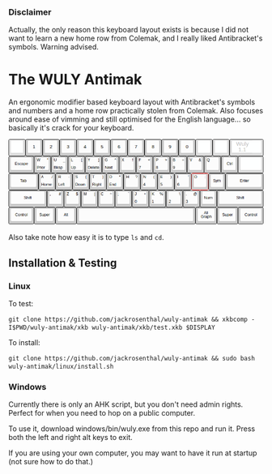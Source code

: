 ### Disclaimer
Actually, the only reason this keyboard layout exists is because I did not want to learn a new home row from Colemak, and I really liked Antibracket's symbols. Warning advised.

# The WULY Antimak

An ergonomic modifier based keyboard layout with Antibracket's symbols and numbers and a home row practically stolen from Colemak. Also focuses around ease of vimming and still optimised for the English language... so basically it's crack for your keyboard.

![Reference image](reference.png)

Also take note how easy it is to type `ls` and `cd`.

## Installation & Testing

### Linux

To test:

    git clone https://github.com/jackrosenthal/wuly-antimak && xkbcomp -I$PWD/wuly-antimak/xkb wuly-antimak/xkb/test.xkb $DISPLAY

To install:

    git clone https://github.com/jackrosenthal/wuly-antimak && sudo bash wuly-antimak/linux/install.sh

### Windows

Currently there is only an AHK script, but you don't need admin rights. Perfect for when you need to
hop on a public computer.

To use it, download windows/bin/wuly.exe from this repo and run it. Press both the left and right alt
keys to exit.

If you are using your own computer, you may want to have it run at startup (not sure how to do that.)
